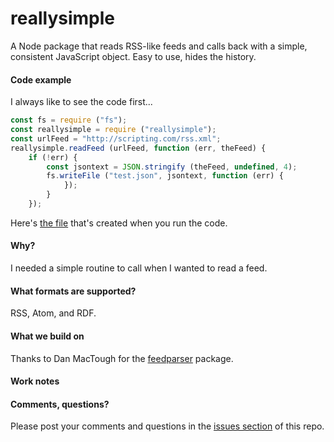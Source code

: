 # reallysimple

A Node package that reads RSS-like feeds and calls back with a simple, consistent JavaScript object. Easy to use, hides the history.

#### Code example

I always like to see the code first...

```javascriptconst fs = require ("fs");const reallysimple = require ("reallysimple");const urlFeed = "http://scripting.com/rss.xml";reallysimple.readFeed (urlFeed, function (err, theFeed) {	if (!err) {		const jsontext = JSON.stringify (theFeed, undefined, 4);		fs.writeFile ("test.json", jsontext, function (err) {			});		}	});```

Here's <a href="https://github.com/scripting/reallysimple/blob/main/example/test.json">the file</a> that's created when you run the code. 

#### Why?

I needed a simple routine to call when I wanted to read a feed. 

#### What formats are supported?

RSS, Atom, and RDF.

#### What we build on

Thanks to Dan MacTough for the <a href="https://www.npmjs.com/package/feedparser">feedparser</a> package.

#### Work notes

#### Comments, questions?

Please post your comments and questions in the <a href="https://github.com/scripting/reallysimple/issues/new">issues section</a> of this repo.

